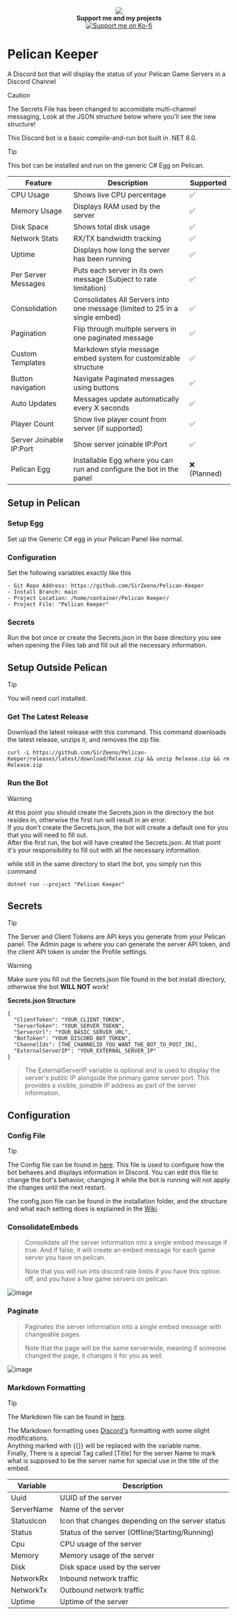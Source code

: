 <p align="center">
  <img src="https://github.com/user-attachments/assets/3eb050aa-40c6-496f-94a3-8404987a6bf6"/><br>
    <strong>Support me and my projects</strong><br>
  <a href="https://ko-fi.com/sirzeeno" target="_blank">
    <img src="https://ko-fi.com/img/githubbutton_sm.svg" alt="Support me on Ko-fi" />
  </a>
</p>

# Pelican Keeper
A Discord bot that will display the status of your Pelican Game Servers in a Discord Channel

> [!CAUTION]
> The Secrets File has been changed to accomidate multi-channel messaging, Look at the JSON structure below where you'll see the new structure!

This Discord bot is a basic compile-and-run bot built in .NET 8.0.
> [!TIP]
> This bot can be installed and run on the generic C# Egg on Pelican.

| Feature                 | Description                                                                 | Supported   |
|-------------------------|-----------------------------------------------------------------------------|-------------|
| CPU Usage               | Shows live CPU percentage                                                   | ✅           |
| Memory Usage            | Displays RAM used by the server                                             | ✅           |
| Disk Space              | Shows total disk usage                                                      | ✅           |
| Network Stats           | RX/TX bandwidth tracking                                                    | ✅           |
| Uptime                  | Displays how long the server has been running                               | ✅           |
| Per Server Messages     | Puts each server in its own message (Subject to rate limitation)            | ✅           |
| Consolidation           | Consolidates All Servers into one message (limited to 25 in a single embed) | ✅           |
| Pagination              | Flip through multiple servers in one paginated message                      | ✅           |
| Custom Templates        | Markdown style message embed system for customizable structure              | ✅           |
| Button navigation       | Navigate Paginated messages using buttons                                   | ✅           |
| Auto Updates            | Messages update automatically every X seconds                               | ✅           |
| Player Count            | Show live player count from server (if supported)                           | ✅ |
| Server Joinable IP:Port | Show server joinable IP:Port                                                | ✅ |
| Pelican Egg             | Installable Egg where you can run and configure the bot in the panel        | ❌ (Planned) |



## Setup in Pelican

### Setup Egg

Set up the Generic C# egg in your Pelican Panel like normal.

### Configuration

Set the following variables exactly like this
```
- Git Repo Address: https://github.com/SirZeeno/Pelican-Keeper
- Install Branch: main
- Project Location: /home/container/Pelican Keeper/
- Project File: "Pelican Keeper"
```
### Secrets

Run the bot once or create the Secrets.json in the base directory you see when opening the Files tab and fill out all the necessary information.

## Setup Outside Pelican
> [!TIP]
> You will need curl installed.

### Get The Latest Release

Download the latest release with this command. This command downloads the latest release, unzips it, and removes the zip file.
```
curl -L https://github.com/SirZeeno/Pelican-Keeper/releases/latest/download/Release.zip && unzip Release.zip && rm Release.zip
```

### Run the Bot
> [!WARNING]
> At this point you should create the Secrets.json in the directory the bot resides in, otherwise the first run will result in an error.<br>
> If you don't create the Secrets.json, the bot will create a default one for you that you will need to fill out.<br>
> After the first run, the bot will have created the Secrets.json. At that point it's your responsibility to fill out with all the necessary information.

while still in the same directory to start the bot, you simply run this command
```
dotnet run --project "Pelican Keeper"
```

## Secrets

> [!TIP]
> The Server and Client Tokens are API keys you generate from your Pelican panel.
> The Admin page is where you can generate the server API token, and the client API token is under the Profile settings.

> [!WARNING]
> Make sure you fill out the Secrets.json file found in the bot install directory, otherwise the bot **WILL NOT** work!

**Secrets.json Structure**
```
{
  "ClientToken": "YOUR_CLIENT_TOKEN",
  "ServerToken": "YOUR_SERVER_TOEKN",
  "ServerUrl": "YOUR_BASIC_SERVER_URL",
  "BotToken": "YOUR_DISCORD_BOT_TOKEN",
  "ChannelIds": [THE_CHANNELID_YOU_WANT_THE_BOT_TO_POST_IN],
  "ExternalServerIP": "YOUR_EXTERNAL_SERVER_IP"
}
```
> The ExternalServerIP variable is optional and is used to display the server's public IP alongside the primary game server port. This provides a visible, joinable IP address as part of the server information.

## Configuration

### Config File

> [!TIP]
> The Config file can be found in [here](https://github.com/SirZeeno/Pelican-Keeper/blob/main/Pelican%20Keeper/Config.json).
> This file is used to configure how the bot behaves and displays information in Discord.
> You can edit this file to change the bot's behavior, changing it while the bot is running will not apply the changes until the next restart.

The config.json file can be found in the installation folder, and the structure and what each setting does is explained
in the [Wiki](https://github.com/SirZeeno/Pelican-Keeper/wiki/Bot-Config)

### ConsolidateEmbeds

> Consolidate all the server information into a single embed message if true. And if false, it will create an embed message for each game server you have on pelican.
> 
> Note that you will run into discord rate limits if you have this option off, and you have a few game servers on pelican.

![image](https://github.com/user-attachments/assets/9ec54b8d-48fa-424c-acd3-5bb12222f2ef)

### Paginate

> Paginates the server information into a single embed message with changeable pages.
> 
> Note that the page will be the same serverwide, meaning if someone changed the page, it changes it for you as well.

![image](https://github.com/user-attachments/assets/7cb58936-71f7-4378-9256-0a79c5056256)

### Markdown Formatting
> [!TIP]
> The Markdown file can be found in [here](https://github.com/SirZeeno/Pelican-Keeper/blob/main/Pelican%20Keeper/MessageMarkdown.txt).

The Markdown formatting uses [Discord's](https://support.discord.com/hc/en-us/articles/210298617-Markdown-Text-101-Chat-Formatting-Bold-Italic-Underline) formatting with some slight modifications.<br>
Anything marked with {{}} will be replaced with the variable name.<br>
Finally, There is a special Tag called [Title] for the server Name to mark what is supposed to be the server name for special use in the title of the embed.

| Variable   | Description                                      |
|------------|--------------------------------------------------|
| Uuid       | UUID of the server                               |
| ServerName | Name of the server                               |
| StatusIcon | Icon that changes depending on the server status |
| Status     | Status of the server (Offline/Starting/Running)  |
| Cpu        | CPU usage of the server                          |
| Memory     | Memory usage of the server                       |
| Disk       | Disk space used by the server                    |
| NetworkRx  | Inbound network traffic                          |
| NetworkTx  | Outbound network traffic                         |
| Uptime     | Uptime of the server                             |
